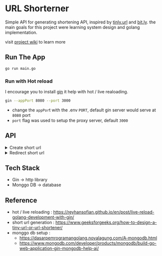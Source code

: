 # URL Shorterner

Simple API for generating shortening API, inspired by [tinly.url](https://tinyurl.com/) and [bit.ly](https://bitly.com/). the main goals for this project were learning system design and golang implementation.

visit [project wiki](https://github.com/peterchu999/url-shorterner/wiki) to learn more

## Run The App

```sh
go run main.go
```

### Run with Hot reload

I encourage you to install [gin](https://github.com/codegangsta/gin?tab=readme-ov-file) it help with hot / live realoading.

```sh
gin --appPort 8080 --port 3000
```

- change the `appPor`t with the .env `PORT`, default gin server would serve at `8080` port
- `port` flag was used to setup the proxy server, default `3000`

## API

<details>
<summary> Create short url</summary>

- path: `/short`
- method: `POST`
- content-type: `application/json`
- request body:
  - attribute:
    - _long-url_ : `url`
  - example:
    ```
    {
        "long-url": "https://google.com"
    }
    ```
- response: - attribute: - _short-url_: `url` - example:
`{
          "short_url": "localhost:3000/t/h"
      }`
</details>

<details>
<summary> Redirect short url</summary>
  - path: `/:shortUrl`
  - method: `GET`
  - path parameter:
    - shortUrl : the short url generated from the `create short url` api
</details>

## Tech Stack

- Gin -> http library
- Monggo DB -> database

## Reference

- hot / live reloading : https://reyhansofian.github.io/en/post/live-reload-golang-development-with-gin/
- short url generation : https://www.geeksforgeeks.org/how-to-design-a-tiny-url-or-url-shortener/
- monggo db setup :
  - https://dasarpemrogramangolang.novalagung.com/A-mongodb.html
  - https://www.mongodb.com/developer/products/mongodb/build-go-web-application-gin-mongodb-help-ai/
